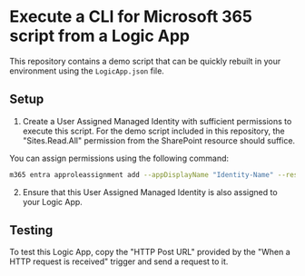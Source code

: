 # Execute a CLI for Microsoft 365 script from a Logic App

This repository contains a demo script that can be quickly rebuilt in your environment using the `LogicApp.json` file. 

## Setup

1. Create a User Assigned Managed Identity with sufficient permissions to execute this script. For the demo script included in this repository, the "Sites.Read.All" permission from the SharePoint resource should suffice.

You can assign permissions using the following command:

```bash
m365 entra approleassignment add --appDisplayName "Identity-Name" --resource "SharePoint" --scopes "Sites.Read.All"
```

2. Ensure that this User Assigned Managed Identity is also assigned to your Logic App.

## Testing

To test this Logic App, copy the "HTTP Post URL" provided by the "When a HTTP request is received" trigger and send a request to it.